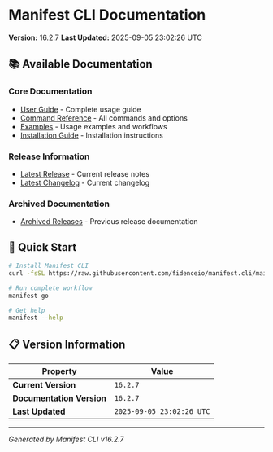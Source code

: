# Manifest CLI Documentation

**Version:** 16.2.7
**Last Updated:** 2025-09-05 23:02:26 UTC

## 📚 Available Documentation

### Core Documentation
- [User Guide](USER_GUIDE.md) - Complete usage guide
- [Command Reference](COMMAND_REFERENCE.md) - All commands and options
- [Examples](EXAMPLES.md) - Usage examples and workflows
- [Installation Guide](INSTALLATION.md) - Installation instructions

### Release Information
- [Latest Release](RELEASE_v16.2.7.md) - Current release notes
- [Latest Changelog](CHANGELOG_v16.2.7.md) - Current changelog

### Archived Documentation
- [Archived Releases](zArchive/) - Previous release documentation

## 🚀 Quick Start

```bash
# Install Manifest CLI
curl -fsSL https://raw.githubusercontent.com/fidenceio/manifest.cli/main/install-cli.sh | bash

# Run complete workflow
manifest go

# Get help
manifest --help
```

## 📋 Version Information

| Property | Value |
|----------|-------|
| **Current Version** | `16.2.7` |
| **Documentation Version** | `16.2.7` |
| **Last Updated** | `2025-09-05 23:02:26 UTC` |

---
*Generated by Manifest CLI v16.2.7*
